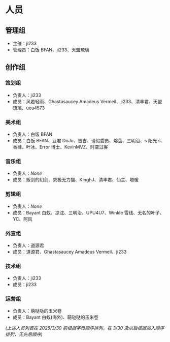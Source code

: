 # 人员

## 管理组

- 主催：ji233
- 管理员：白饭 BFAN、ji233、天盟琉璃

## 创作组

### 策划组

- 负责人：ji233
- 成员：风若轻雨、Ghastasaucey Amadeus Vermeil、ji233、清丰君、天盟琉璃、ueu4573

### 美术组

- 负责人：白饭 BFAN
- 成员：白饭 BFAN、豆君 DoJu、吉吉、请假委员、熔萤、三明治、s 阳光 s、香橼、叶冰、Error 博士、KevinMVZ、时空过客

### 音乐组

- 负责人：_None_
- 成员：贩剑的幻剑、究极无力猫、KinghJ、清丰君、仙主、塔瑗

### 剪辑组

- 负责人：_None_
- 成员：Bayant 白蚁、凉沈、三明治、UPU4U7、Winkle 雪线、无名的叶子、YC、阿风

### 外宣组

- 负责人：道源君
- 成员：道源君、Ghastasaucey Amadeus Vermeil、ji233

### 技术组

- 负责人：ji233
- 成员：ji233

### 运营组

- 负责人：萌哒哒的玉米卷
- 成员：Bayant 白蚁(海外)、萌哒哒的玉米卷

_(上述人员列表在 2025/3/30 前根据字母顺序排列，在 3/30 及以后根据加入顺序排列，无先后顺序)_
